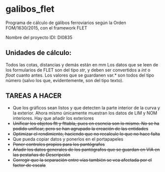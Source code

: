 # galibos_flet
Programa de cálculo de gálibos ferroviarios según la Orden FOM/1630/2015, con el framework FLET

Nombre del proyecto IDI: DI0835

## Unidades de cálculo:
Todos las cotas, distancias y demás están en mm
Los datos que se leen de los formularios de FLET son del tipo _str_, y deben ser convertidos a _int_ o _float_ cuanto antes. Los valores que se guardanen var.* son todos del tipo número (salvo los que, evidentemente, son del tipo texto).

## TAREAS A HACER
* Que los gráficos sean listos y que detecten la parte interior de la curva y la exterior. Ahora mismo únicamente muestran los datos de LIM y NOM interiores. Hay que añadir los exteriores
* ~~Unificar los objetos ftt y fttabla, pues en esencia son lo mismo. No se ha podido unificar, pero se han agrupado la creación de las entidades~~
* ~~Optimizar el rendimiento, haciendo que no recalcule lo que no hace falta~~
* Que pueda copiar datos y ponerlos en el portapapeles
* ~~Poner controles propios para los pantógrafos~~
* ~~Añadir los datos generales de los pantógrafos que se guardan en VIA en las pestañas de Descripción~~
* ~~Corregir que la separación entre vías también se vea afectada por el factor de escala~~

